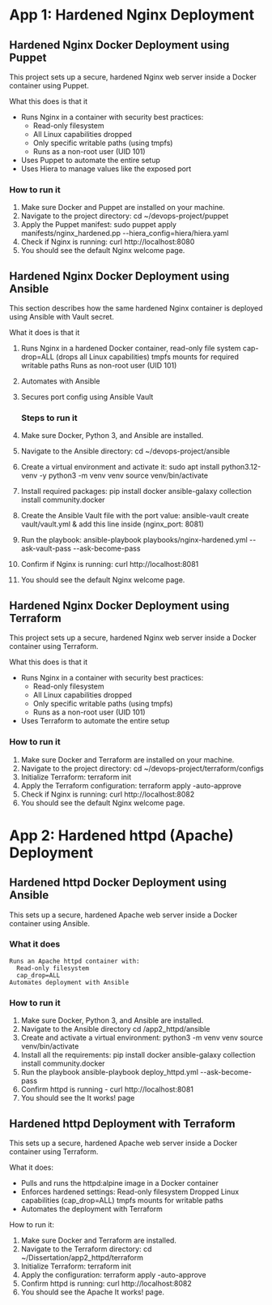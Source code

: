 # App 1: Hardened Nginx Deployment

## Hardened Nginx Docker Deployment using Puppet

This project sets up a secure, hardened Nginx web server inside a Docker container using Puppet.

What this does is that it
- Runs Nginx in a container with security best practices:
  - Read-only filesystem
  - All Linux capabilities dropped
  - Only specific writable paths (using tmpfs)
  - Runs as a non-root user (UID 101)
- Uses Puppet to automate the entire setup
- Uses Hiera to manage values like the exposed port

### How to run it

1. Make sure Docker and Puppet are installed on your machine.
2. Navigate to the project directory:
    cd ~/devops-project/puppet
3. Apply the Puppet manifest:
    sudo puppet apply manifests/nginx_hardened.pp --hiera_config=hiera/hiera.yaml
4. Check if Nginx is running:
    curl http://localhost:8080
5. You should see the default Nginx welcome page.

## Hardened Nginx Docker Deployment using Ansible
This section describes how the same hardened Nginx container is deployed using Ansible with Vault secret.

What it does is that it
1. Runs Nginx in a hardened Docker container,
      read-only file system
      cap-drop=ALL (drops all Linux capabilities)
      tmpfs mounts for required writable paths
      Runs as non-root user (UID 101)
2. Automates with Ansible
3. Secures port config using Ansible Vault

   ### Steps to run it
   
1. Make sure Docker, Python 3, and Ansible are installed.
2. Navigate to the Ansible directory:
    cd ~/devops-project/ansible
3. Create a virtual environment and activate it:
    sudo apt install python3.12-venv -y
    python3 -m venv venv
    source venv/bin/activate
4. Install required packages:
    pip install docker
    ansible-galaxy collection install community.docker
5. Create the Ansible Vault file with the port value:
    ansible-vault create vault/vault.yml & add this line inside (nginx_port: 8081)
6. Run the playbook:
    ansible-playbook playbooks/nginx-hardened.yml --ask-vault-pass --ask-become-pass
7. Confirm if Nginx is running:
    curl http://localhost:8081
8. You should see the default Nginx welcome page.


## Hardened Nginx Docker Deployment using Terraform

This project sets up a secure, hardened Nginx web server inside a Docker container using Terraform.

What this does is that it
- Runs Nginx in a container with security best practices:
  - Read-only filesystem
  - All Linux capabilities dropped
  - Only specific writable paths (using tmpfs)
  - Runs as a non-root user (UID 101)
- Uses Terraform to automate the entire setup

### How to run it

1. Make sure Docker and Terraform are installed on your machine.
2. Navigate to the project directory:
    cd ~/devops-project/terraform/configs
3. Initialize Terraform:
    terraform init
4. Apply the Terraform configuration:
    terraform apply -auto-approve
5. Check if Nginx is running:
    curl http://localhost:8082
6. You should see the default Nginx welcome page.


# App 2: Hardened httpd (Apache) Deployment

## Hardened httpd Docker Deployment using Ansible
This sets up a secure, hardened Apache web server inside a Docker container using Ansible.

### What it does
    Runs an Apache httpd container with:
      Read-only filesystem
      cap_drop=ALL
    Automates deployment with Ansible

### How to run it

1. Make sure Docker, Python 3, and Ansible are installed.
2. Navigate to the Ansible directory
   cd /app2_httpd/ansible
3. Create and activate a virtual environment:
   python3 -m venv venv
   source venv/bin/activate
4. Install all the requirements:
     pip install docker
     ansible-galaxy collection install community.docker
5. Run the playbook
    ansible-playbook deploy_httpd.yml --ask-become-pass
6. Confirm httpd is running -
    curl http://localhost:8081
7. You should see the It works! page



## Hardened httpd Deployment with Terraform

This sets up a secure, hardened Apache web server inside a Docker container using Terraform.

What it does:
- Pulls and runs the httpd:alpine image in a Docker container
- Enforces hardened settings:
    Read-only filesystem
    Dropped Linux capabilities (cap_drop=ALL)
    tmpfs mounts for writable paths
- Automates the deployment with Terraform

How to run it:

1. Make sure Docker and Terraform are installed.
2. Navigate to the Terraform directory:
    cd ~/Dissertation/app2_httpd/terraform
3. Initialize Terraform:
    terraform init
4. Apply the configuration:
    terraform apply -auto-approve
5. Confirm httpd is running:
    curl http://localhost:8082
6. You should see the Apache It works! page.
